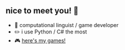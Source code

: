 ## nice to meet you! 🐏

- 📕 computational linguist / game developer
- ✏️ i use Python / C# the most
- 🎮 [here's my games!](https://cheatcodetojoy.itch.io/)
